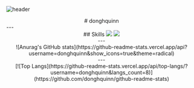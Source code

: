 ![header](https://capsule-render.vercel.app/api?type=cylinder&color=auto&height=300&section=header&text=donghquinn&fontSize=90)
<div align=center>
# donghquinn
 </div>
 ---
 <div align=center>
## Skills
 <img src="https://img.shields.io/badge/TypeScript-3178C6?style=flat&logo=TypeScript&logoColor=#3178C6"/>
 <img src="https://img.shields.io/badge/python-3178C6?style=flat&logo=python&logoColor=#3776AB"/>

 <div>
 ---
 <div align=center>
 ![Anurag's GitHub stats](https://github-readme-stats.vercel.app/api?username=donghquinn&show_icons=true&theme=radical)
  </div>
 ---
 <div align=center>
[![Top Langs](https://github-readme-stats.vercel.app/api/top-langs/?username=donghquinn&langs_count=8)](https://github.com/donghquinn/github-readme-stats)
 </div>
